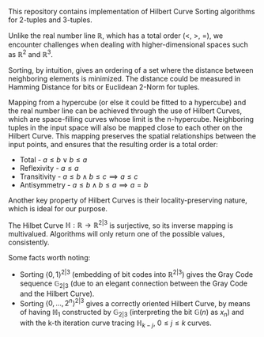 This repository contains implementation of Hilbert Curve Sorting algorithms for 2-tuples and 3-tuples.

Unlike the real number line $\mathbb{R}$, which has a total order ($<$, $>$, $=$),
we encounter challenges when dealing with higher-dimensional spaces such as $\mathbb{R}^2$ and $\mathbb{R}^3$.

Sorting, by intuition, gives an ordering of a set where the distance between neighboring elements is minimized.
The distance could be measured in Hamming Distance for bits or Euclidean 2-Norm for tuples.

Mapping from a hypercube (or else it could be fitted to a hypercube) and the real number line
can be achieved through the use of Hilbert Curves,
which are space-filling curves whose limit is the n-hypercube.
Neighboring tuples in the input space will also be mapped close to each other on the Hilbert Curve.
This mapping preserves the spatial relationships between the input points,
and ensures that the resulting order is a total order:

- Total - $a \le b \lor b \le a$
- Reflexivity - $a \le a$
- Transitivity - $a \le b \land b \le c \implies a \le c$
- Antisymmetry - $a \le b \land b \le a \implies a = b$

Another key property of Hilbert Curves is their locality-preserving nature, which is ideal for our purpose.

The Hilbet Curve $\mathbb{H}: \mathbb{R} \rightarrow \mathbb{R}^{2 | 3}$ is surjective, so its inverse mapping is multivalued.
Algorithms will only return one of the possible values, consistently.

Some facts worth noting:
- Sorting $\langle 0,1 \rangle^{2|3}$ (embedding of bit codes into $\mathbb{R}^{2|3}$)
gives the Gray Code sequence $\mathbb{G}_{2|3}$ (due to an elegant connection between the Gray Code and the Hilbert Curve).
- Sorting $\langle 0, \dots, 2^n \rangle^{2|3}$ gives a correctly oriented Hilbert Curve, by means of having $\mathbb{H}_1$ constructed by $\mathbb{G}_{2|3}$ (interpreting the bit $\mathbb{G}(n)$ as $x_n$) and with the k-th iteration curve tracing $\mathbb{H}_{k-j}$, $0 \le j \le k$ curves.
